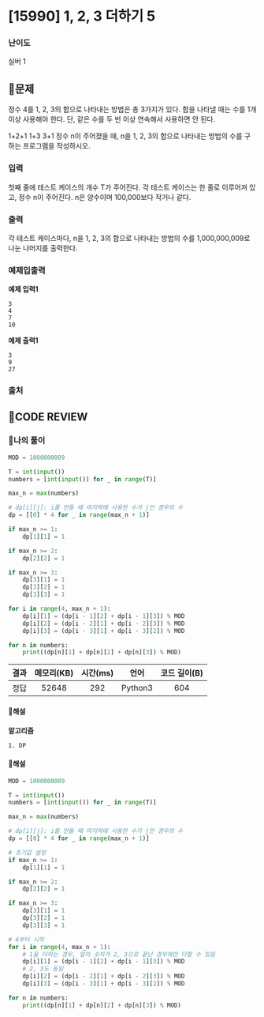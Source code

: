 # [15990] 1, 2, 3 더하기 5

### **난이도**
실버 1
## **📝문제**
정수 4를 1, 2, 3의 합으로 나타내는 방법은 총 3가지가 있다. 합을 나타낼 때는 수를 1개 이상 사용해야 한다. 단, 같은 수를 두 번 이상 연속해서 사용하면 안 된다.

1+2+1
1+3
3+1
정수 n이 주어졌을 때, n을 1, 2, 3의 합으로 나타내는 방법의 수를 구하는 프로그램을 작성하시오.
### **입력**
첫째 줄에 테스트 케이스의 개수 T가 주어진다. 각 테스트 케이스는 한 줄로 이루어져 있고, 정수 n이 주어진다. n은 양수이며 100,000보다 작거나 같다.
### **출력**
각 테스트 케이스마다, n을 1, 2, 3의 합으로 나타내는 방법의 수를 1,000,000,009로 나눈 나머지를 출력한다.
### **예제입출력**

**예제 입력1**

```
3
4
7
10
```

**예제 출력1**

```
3
9
27
```

### **출처**

## **🧐CODE REVIEW**

### **🧾나의 풀이**

```python
MOD = 1000000009

T = int(input())
numbers = [int(input()) for _ in range(T)]

max_n = max(numbers)

# dp[i][j]: i를 만들 때 마지막에 사용한 수가 j인 경우의 수
dp = [[0] * 4 for _ in range(max_n + 1)]

if max_n >= 1:
    dp[1][1] = 1

if max_n >= 2:
    dp[2][2] = 1

if max_n >= 3:
    dp[3][1] = 1
    dp[3][2] = 1
    dp[3][3] = 1

for i in range(4, max_n + 1):
    dp[i][1] = (dp[i - 1][2] + dp[i - 1][3]) % MOD
    dp[i][2] = (dp[i - 2][1] + dp[i - 2][3]) % MOD
    dp[i][3] = (dp[i - 3][1] + dp[i - 3][2]) % MOD

for n in numbers:
    print((dp[n][1] + dp[n][2] + dp[n][3]) % MOD)
```

결과	| 메모리(KB) |	시간(ms) |	언어 |	코드 길이(B)
:----:|:-----:|:-----:|:-----:|:--------:
정답|52648|292|Python3|604
#### **📝해설**

**알고리즘**
```
1. DP
```

#### **📝해설**

```python
MOD = 1000000009

T = int(input())
numbers = [int(input()) for _ in range(T)]

max_n = max(numbers)

# dp[i][j]: i를 만들 때 마지막에 사용한 수가 j인 경우의 수
dp = [[0] * 4 for _ in range(max_n + 1)]

# 초기값 설정
if max_n >= 1:
    dp[1][1] = 1

if max_n >= 2:
    dp[2][2] = 1

if max_n >= 3:
    dp[3][1] = 1
    dp[3][2] = 1
    dp[3][3] = 1

# 4부터 시작
for i in range(4, max_n + 1):
    # 1을 더하는 경우, 앞의 숫자가 2, 3으로 끝난 경우에만 더할 수 있음
    dp[i][1] = (dp[i - 1][2] + dp[i - 1][3]) % MOD
    # 2, 3도 동일
    dp[i][2] = (dp[i - 2][1] + dp[i - 2][3]) % MOD
    dp[i][3] = (dp[i - 3][1] + dp[i - 3][2]) % MOD

for n in numbers:
    print((dp[n][1] + dp[n][2] + dp[n][3]) % MOD)
```